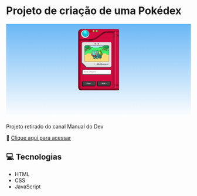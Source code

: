 # Projeto de criação de uma Pokédex

![preview](./.github/preview.png)

Projeto retirado do canal Manual do Dev

🔗 [Clique aqui para acessar](https://www.youtube.com/watch?v=SjtdH3dWLa8&list=PL1qM2hLX9p_sKfuGUJyyBkFpBEqCZbpEL&index=10&ab_channel=ManualdoDev)

## 💻 Tecnologias

- HTML
- CSS
- JavaScript